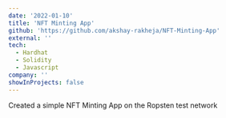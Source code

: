 ```yaml
---
date: '2022-01-10'
title: 'NFT Minting App'
github: 'https://github.com/akshay-rakheja/NFT-Minting-App'
external: ''
tech:
  - Hardhat
  - Solidity
  - Javascript
company: ''
showInProjects: false
---
```


Created a simple NFT Minting App on the Ropsten test network